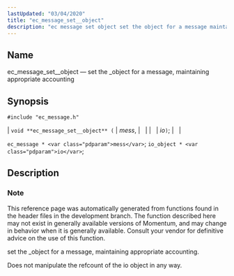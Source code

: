 ```yaml
---
lastUpdated: "03/04/2020"
title: "ec_message_set__object"
description: "ec message set object set the object for a message maintaining appropriate accounting void ec message set object mess io ec message mess io object io This reference page was automatically generated from functions found in the header files in the development branch The function described here may not exist..."
---
```


<a name="apis.ec_message_set__object"></a> 
## Name

ec_message_set__object — set the _object for a message, maintaining appropriate accounting

## Synopsis

`#include "ec_message.h"`

| `void **ec_message_set__object** (` | <var class="pdparam">mess</var>, |   |
|   | <var class="pdparam">io</var>`)`; |   |

`ec_message * <var class="pdparam">mess</var>`;
`io_object * <var class="pdparam">io</var>`;<a name="idp57002032"></a> 
## Description

### Note

This reference page was automatically generated from functions found in the header files in the development branch. The function described here may not exist in generally available versions of Momentum, and may change in behavior when it is generally available. Consult your vendor for definitive advice on the use of this function.

set the _object for a message, maintaining appropriate accounting.

Does not manipulate the refcount of the io object in any way.